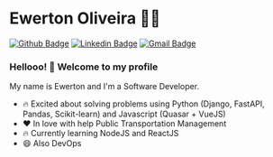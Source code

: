 # Ewerton Oliveira :man_technologist:

[![Github Badge](https://img.shields.io/badge/-Github-000?style=flat-square&logo=Github&logoColor=white&link=https://github.com/ewerton94)](https://github.com/ewerton94)
[![Linkedin Badge](https://img.shields.io/badge/-LinkedIn-blue?style=flat-square&logo=Linkedin&logoColor=white&link=https://www.linkedin.com/in/ewerton-amorim-de-oliveira-475963115/)](https://www.linkedin.com/in/ewerton-amorim-de-oliveira-475963115/)
[![Gmail Badge](https://img.shields.io/badge/-Gmail-c14438?style=flat-square&logo=Gmail&logoColor=white&link=mailto:ewerton.oliveira.py@gmail.com)](mailto:ewerton.oliveira.py@gmail.com)

### Hellooo! 👋 Welcome to my profile

My name is Ewerton and I'm a Software Developer.

 - 🔥 Excited about solving problems using Python (Django, FastAPI, Pandas, Scikit-learn) and Javascript (Quasar + VueJS)
 - ❤️ In love with help Public Transportation Management
 - 🔥 Currently learning NodeJS and ReactJS
 - 😄 Also DevOps 
